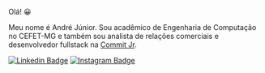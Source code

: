 Olá! 😀

Meu nome é André Júnior. Sou acadêmico de Engenharia de Computação no CEFET-MG e também sou analista de relações comerciais e desenvolvedor fullstack na [Commit Jr](https://www.commitjr.com).

[![Linkedin Badge](https://img.shields.io/badge/-LinkedIn-blue?style=flat-square&logo=Linkedin&logoColor=white)](https://www.linkedin.com/in/andré-júnior-lopes-cardoso-0a3838197/)
[![Instagram Badge](https://img.shields.io/badge/-Instagram-db2f75?style=flat-square&logo=Instagram&logoColor=white)](https://www.instagram.com/__andrejunior/)



<!--
**Andre1999Lopes/Andre1999Lopes** is a ✨ _special_ ✨ repository because its `README.md` (this file) appears on your GitHub profile.

Here are some ideas to get you started:

- 🔭 I’m currently working on ...
- 🌱 I’m currently learning ...
- 👯 I’m looking to collaborate on ...
- 🤔 I’m looking for help with ...
- 💬 Ask me about ...
- 📫 How to reach me: ...
- 😄 Pronouns: ...
- ⚡ Fun fact: ...
-->
